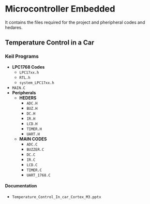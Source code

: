 # Microcontroller Embedded
It contains the files required for the project and pheripheral codes and hedares.
## Temperature Control in a Car

### Keil Programs
- **LPC1768 Codes**
  - `LPC17xx.h`
  - `RTL.h`
  - `system_LPC17xx.h`
- `MAIN.C`
- **Peripherals**
  - **HEDERS**
    - `ADC.H`
    - `BUZ.H`
    - `DC.H`
    - `IR.H`
    - `LCD.H`
    - `TIMER.H`
    - `UART.H`
  - **MAIN CODES**
    - `ADC.C`
    - `BUZZER.C`
    - `DC.C`
    - `IR.C`
    - `LCD.C`
    - `TIMER.C`
    - `UART_1768.C`

#### Documentation
- `Temperature_Control_In_car_Cortex_M3.pptx`
